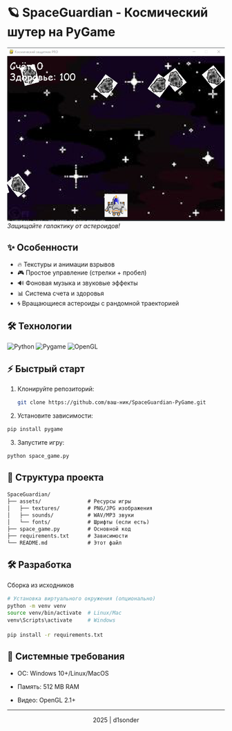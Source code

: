 # 🪐 SpaceGuardian - Космический шутер на PyGame

![Game Screenshot](/assets/screen.PNG)  
*Защищайте галактику от астероидов!*

## ✨ Особенности
- 🔥 Текстуры и анимации взрывов  
- 🎮 Простое управление (стрелки + пробел)  
- 🔊 Фоновая музыка и звуковые эффекты  
- 📊 Система счета и здоровья  
- 🌀 Вращающиеся астероиды с рандомной траекторией  

## 🛠 Технологии
![Python](https://img.shields.io/badge/Python-3.8+-blue?logo=python)
![Pygame](https://img.shields.io/badge/Pygame-2.0+-red?logo=pygame)
![OpenGL](https://img.shields.io/badge/OpenGL-совместимый-yellowgreen)

## ⚡ Быстрый старт
1. Клонируйте репозиторий:
   ```bash
   git clone https://github.com/ваш-ник/SpaceGuardian-PyGame.git
   ```
2. Установите зависимости:
```bash
pip install pygame
```
3. Запустите игру:
```bash
python space_game.py
```

## 📂 Структура проекта
```text
SpaceGuardian/
├── assets/               # Ресурсы игры
│   ├── textures/         # PNG/JPG изображения
│   ├── sounds/           # WAV/MP3 звуки
│   └── fonts/            # Шрифты (если есть)
├── space_game.py         # Основной код
├── requirements.txt      # Зависимости
└── README.md             # Этот файл
```
## 🛠️ Разработка
Сборка из исходников
```bash
# Установка виртуального окружения (опционально)
python -m venv venv
source venv/bin/activate  # Linux/Mac
venv\Scripts\activate     # Windows

pip install -r requirements.txt
```
## 🔧 Системные требования
- ОС: Windows 10+/Linux/MacOS

- Память: 512 MB RAM

- Видео: OpenGL 2.1+

---
<div align="center">2025 | d1sonder</div>
